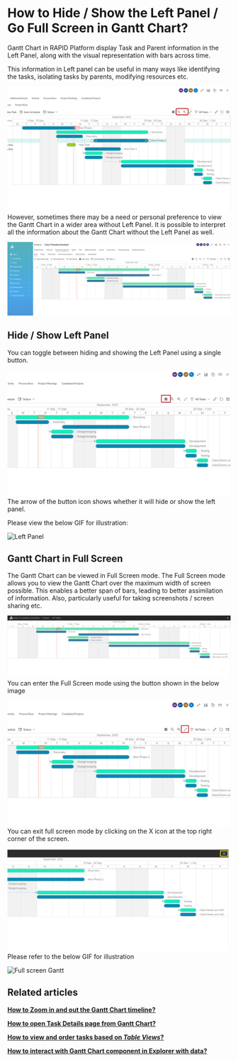 # How to Hide / Show the Left Panel / Go Full Screen in Gantt Chart?

Gantt Chart in RAPID Platform display Task and Parent information in the Left Panel, along with the visual representation with bars across time.

This information in Left panel can be useful in many ways like identifying the tasks, isolating tasks by parents, modifying resources etc.

![Zoom buttons Gantt.png](./downloaded_image_1705285663082.png)However, sometimes there may be a need or personal preference to view the Gantt Chart in a wider area without Left Panel. It is possible to interpret all the information about the Gantt Chart without the Left Panel as well.

![9.png](./downloaded_image_1705285664108.png)

## Hide / Show Left Panel

You can toggle between hiding and showing the Left Panel using a single button.

![Hide left panel Gantt.png](./downloaded_image_1705285665134.png)The arrow of the button icon shows whether it will hide or show the left panel.

Please view the below GIF for illustration:

![Left Panel](vzmtQOo9cM3P7chI-left-panel-480p-230912.gif)

## Gantt Chart in Full Screen

The Gantt Chart can be viewed in Full Screen mode. The Full Screen mode allows you to view the Gantt Chart over the maximum width of screen possible. This enables a better span of bars, leading to better assimilation of information. Also, particularly useful for taking screenshots / screen sharing etc.

![11.png](./downloaded_image_1705285666149.png)You can enter the Full Screen mode using the button shown in the below image

![Full screen button Gantt.png](./downloaded_image_1705285667169.png)You can exit full screen mode by clicking on the X icon at the top right corner of the screen.

![Exit full screen gantt.png](./downloaded_image_1705285668191.png)Please refer to the below GIF for illustration

![Full screen Gantt](full-screen.gif)

## Related articles

[**How to Zoom in and out the Gantt Chart timeline?**](../how-to-zoom-in-out-the-gantt-chart-timeline/how-to-zoom-in-out-the-gantt-chart-timeline.md "How to Zoom in / out the Gantt Chart timeline?")

[**How to open Task Details page from Gantt Chart?**](../how-to-open-task-item-profiles-from-gantt-chart/how-to-open-task-item-profiles-from-gantt-chart.md "How to open task item profiles from Gantt Chart?")

[**How to view and order tasks based on *Table Views*?**](../filtering-and-sorting/filtering-and-sorting.md "How to view and order tasks based on Table views in a Gantt Chart?")

[**How to interact with Gantt Chart component in Explorer with data?**](../1-how-to-interact-with-a-gantt-chart-in-explorer/1-how-to-interact-with-a-gantt-chart-in-explorer.md "How to interact with a Gantt Chart?")